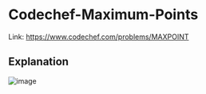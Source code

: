 # Codechef-Maximum-Points
Link: https://www.codechef.com/problems/MAXPOINT
## Explanation
![image](https://user-images.githubusercontent.com/51401355/139523755-d092c981-f313-4625-96e7-65f06b0ae0d7.png)
